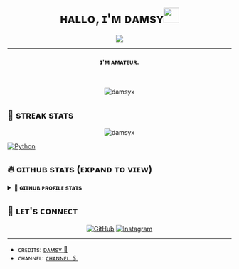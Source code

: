 
<h1 align="center">ʜᴀʟʟᴏ, ɪ'ᴍ ᴅᴀᴍsʏ<img src="https://media.giphy.com/media/hvRJCLFzcasrR4ia7z/giphy.gif" width="35"></h1>
<p align="center">
  <a href="https://github.com/damsyx/readme-typing-svg"><img src="https://readme-typing-svg.herokuapp.com?lines=Im+Just+Amateur;But+I+will+Keep+Learning;I%20|%20Like%20|%20CODING%20:);lets%20study;Together%20HEHEHE%20:)%20:)&center=true&width=500&height=50"></a>
</p>
<hr/>
<h4 align="center">ɪ'ᴍ ᴀᴍᴀᴛᴇᴜʀ.</h4>
<br>
<p align="center"> <img src="https://komarev.com/ghpvc/?username=damsyx8&label=Profile%20views&color=0e75b6&style=plastic" alt="damsyx" /> </p>

## 📍 sᴛʀᴇᴀᴋ sᴛᴀᴛs
<p align="center"><img src="https://github-readme-streak-stats.herokuapp.com/?user=damsyx&theme=algolia" alt="damsyx"  /></p>

<p align="left"> 


   <a href="https://www.python.org" target="_blank">
    <img alt="Python" src="https://img.shields.io/badge/Python%20-%2314354C.svg?logo=python&logoColor=white">
  </a>

</p>


## 🔥 ɢɪᴛʜᴜʙ sᴛᴀᴛs (ᴇxᴘᴀɴᴅ ᴛᴏ ᴠɪᴇᴡ) 


<details> 
  <summary><b>👑 ɢɪᴛʜᴜʙ ᴘʀᴏꜰɪʟᴇ sᴛᴀᴛs</b></summary>
  <br/>
  <p align="center">
    <a href="https://github.com/damsyx/github-readme-stats"><img alt="Rexashh's Github Stats" src="https://github-readme-stats.vercel.app/api?username=damsyx&show_icons=true&count_private=true&theme=algolia" height="192px"/></a>
<br/>
  &nbsp;
	  <img src="https://github-readme-stats.vercel.app/api/top-langs?username=damsyx&show_icons=true&locale=en&layout=compact&theme=algolia" alt="damsyx" height="192px"/>
  <br/>
  <b>Note:</b> Top languages is only a metric of the languages my public code consists of and doesn't reflect experience or skill level.
  </p>
</details>


## 💌 ʟᴇᴛ's ᴄᴏɴɴᴇᴄᴛ
<p align="center">
	<a href="https://github.com/damsyx"><img src="https://img.icons8.com/bubbles/50/000000/github.png" alt="GitHub"/></a>
	<a href="https://instagram.com/dambud_"><img src="https://img.icons8.com/bubbles/50/000000/instagram.png" alt="Instagram"/></a>
	
</p>

<hr/>

* ᴄʀᴇᴅɪᴛs: [ᴅᴀᴍsʏ 👑](https://github.com/damsyx)
* ᴄʜᴀɴɴᴇʟ: [ᴄʜᴀɴɴᴇʟ 🖇️](https://t.me/aboutdam)







